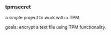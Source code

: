 ### tpmsecret

a simple project to work with a TPM.

goals: encrypt a text file using TPM functionality.
